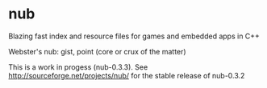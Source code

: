 # nub
Blazing fast index and resource files for games and embedded apps in C++

Webster's nub: gist, point <the nub of the problem>
(core or crux of the matter)

This is a work in progess (nub-0.3.3).  See http://sourceforge.net/projects/nub/ for the stable release of nub-0.3.2